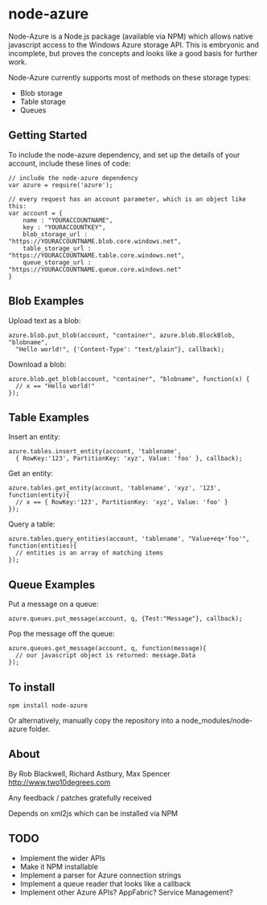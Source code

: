 node-azure
==========

Node-Azure is a Node.js package (available via NPM) which allows native javascript access to the Windows Azure storage API.
This is embryonic and incomplete, but proves the concepts and looks like a good basis for further work.

Node-Azure currently supports most of methods on these storage types:

* Blob storage
* Table storage
* Queues

Getting Started
---------------

To include the node-azure dependency, and set up the details of your account, include these lines of code:

    // include the node-azure dependency
	var azure = require('azure');
	
	// every request has an account parameter, which is an object like this:
    var account = {
        name : "YOURACCOUNTNAME",
        key : "YOURACCOUNTKEY",
        blob_storage_url : "https://YOURACCOUNTNAME.blob.core.windows.net",
        table_storage_url : "https://YOURACCOUNTNAME.table.core.windows.net",
        queue_storage_url : "https://YOURACCOUNTNAME.queue.core.windows.net"
    }


Blob Examples
-------------

Upload text as a blob:

    azure.blob.put_blob(account, "container", azure.blob.BlockBlob, "blobname",
      "Hello world!", {'Content-Type': "text/plain"}, callback);

Download a blob:

    azure.blob.get_blob(account, "container", "blobname", function(x) {
      // x == "Hello world!"
    });
	
Table Examples
--------------

Insert an entity:

    azure.tables.insert_entity(account, 'tablename',
      { RowKey:'123', PartitionKey: 'xyz', Value: 'foo' }, callback);

Get an entity:

    azure.tables.get_entity(account, 'tablename', 'xyz', '123', function(entity){
      // x == { RowKey:'123', PartitionKey: 'xyz', Value: 'foo' }
    });

Query a table:

    azure.tables.query_entities(account, 'tablename', "Value+eq+'foo'", function(entities){
      // entities is an array of matching items
    });

Queue Examples
--------------

Put a message on a queue:

    azure.queues.put_message(account, q, {Test:"Message"}, callback);

Pop the message off the queue:

    azure.queues.get_message(account, q, function(message){
      // our javascript object is returned: message.Data
    });

To install
----------

    npm install node-azure

Or alternatively, manually copy the repository into a node_modules/node-azure folder.

About
-----

By Rob Blackwell, Richard Astbury, Max Spencer
http://www.two10degrees.com

Any feedback / patches gratefully received

Depends on xml2js which can be installed via NPM

TODO
----

* Implement the wider APIs
* Make it NPM installable
* Implement a parser for Azure connection strings
* Implement a queue reader that looks like a callback
* Implement other Azure APIs? AppFabric? Service Management?
